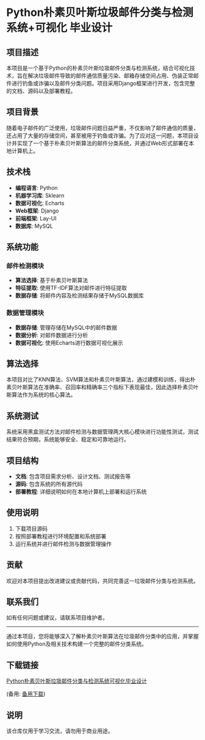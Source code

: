 # Python朴素贝叶斯垃圾邮件分类与检测系统+可视化 毕业设计

## 项目描述

本项目是一个基于Python的朴素贝叶斯垃圾邮件分类与检测系统，结合可视化技术，旨在解决垃圾邮件导致的邮件通信质量污染、邮箱存储空间占用、伪装正常邮件进行钓鱼或诈骗以及邮件分类问题。项目采用Django框架进行开发，包含完整的文档、源码以及部署教程。

## 项目背景

随着电子邮件的广泛使用，垃圾邮件问题日益严重，不仅影响了邮件通信的质量，还占用了大量的存储空间，甚至被用于钓鱼或诈骗。为了应对这一问题，本项目设计并实现了一个基于朴素贝叶斯算法的邮件分类系统，并通过Web形式部署在本地计算机上。

## 技术栈

- **编程语言**: Python
- **机器学习库**: Sklearn
- **数据可视化**: Echarts
- **Web框架**: Django
- **前端框架**: Lay-UI
- **数据库**: MySQL

## 系统功能

### 邮件检测模块

- **算法选择**: 基于朴素贝叶斯算法
- **特征提取**: 使用TF-IDF算法对邮件进行特征提取
- **数据存储**: 将邮件内容及检测结果存储于MySQL数据库

### 数据管理模块

- **数据存储**: 管理存储在MySQL中的邮件数据
- **数据分析**: 对邮件数据进行分析
- **数据可视化**: 使用Echarts进行数据可视化展示

## 算法选择

本项目对比了KNN算法、SVM算法和朴素贝叶斯算法，通过建模和训练，得出朴素贝叶斯算法在准确率、召回率和精确率三个指标下表现最佳，因此选择朴素贝叶斯算法作为系统的核心算法。

## 系统测试

系统采用黑盒测试方法对邮件检测与数据管理两大核心模块进行功能性测试，测试结果符合预期，系统能够安全、稳定和可靠地运行。

## 项目结构

- **文档**: 包含项目需求分析、设计文档、测试报告等
- **源码**: 包含系统的所有源代码
- **部署教程**: 详细说明如何在本地计算机上部署和运行系统

## 使用说明

1. 下载项目源码
2. 按照部署教程进行环境配置和系统部署
3. 运行系统并进行邮件检测与数据管理操作

## 贡献

欢迎对本项目提出改进建议或贡献代码，共同完善这一垃圾邮件分类与检测系统。

## 联系我们

如有任何问题或建议，请联系项目维护者。

---

通过本项目，您将能够深入了解朴素贝叶斯算法在垃圾邮件分类中的应用，并掌握如何使用Python及相关技术构建一个完整的邮件分类系统。

## 下载链接
[Python朴素贝叶斯垃圾邮件分类与检测系统可视化毕业设计](https://pan.quark.cn/s/a53840cfc2d3) 

(备用: [备用下载](https://pan.baidu.com/s/12P2_vl9cIz8GgUOwDaNi8w?pwd=1234))

## 说明

该仓库仅用于学习交流，请勿用于商业用途。
